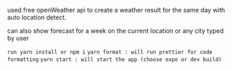 used free openWeather api to create a weather result for the same day with auto location detect.

can also show forecast for a week on the current location or  any city typed by user

`run yarn install or npm i`
`yarn format : will run prettier for code formatting`
`yarn start : will start the app (choose expo or dev build)`

